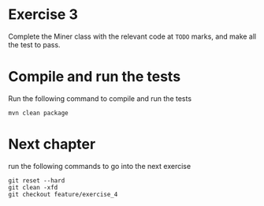 # Exercise 3
Complete the Miner class with the relevant code at `TODO` marks, and make all the test to pass.

# Compile and run the tests
Run the following command to compile and run the tests
```
mvn clean package
```

# Next chapter
run the following commands to go into the next exercise
```
git reset --hard
git clean -xfd
git checkout feature/exercise_4
```
